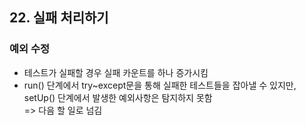 ## 22. 실패 처리하기
   
### 예외 수정

- 테스트가 실패할 경우 실패 카운트를 하나 증가시킴
- run() 단계에서 try~except문을 통해 실패한 테스트들을 잡아낼 수 있지만, setUp() 단계에서 발생한 예외사항은 탐지하지 못함  
  => 다음 할 일로 넘김